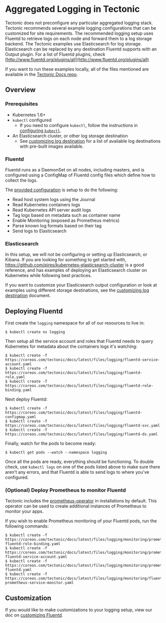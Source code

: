 # Aggregated Logging in Tectonic

Tectonic does not preconfigure any particular aggregated logging stack. Tectonic recommends several example logging configurations that can be customized for site requirements. The recommended logging setup uses Fluentd to retrieve logs on each node and forward them to a log storage backend. The Tectonic examples use Elasticsearch for log storage. Elasticsearch can be replaced by any destination Fluentd supports with an Output plugin. For a list of Fluentd plugins, check [http://www.fluentd.org/plugins/all](http://www.fluentd.org/plugins/all)

If you want to run these examples locally, all of the files mentioned are available in the [Tectonic Docs repo][logging-config-files].

## Overview

### Prerequisites

- Kubernetes 1.6+
- `kubectl` configured
  - If you need to configure `kubectl`, follow the instructions in [configuring `kubectl`][configuring-credentials].
- An Elasticsearch cluster, or other log storage destination
  - See [customizing log destination][customizing-log-destination] for a list of available log destinations with pre-built images available.

### Fluentd

Fluentd runs as a DaemonSet on all nodes, including masters, and is configured using a ConfigMap of Fluentd config files which define how to collect the logs.

The [provided configuration][fluentd-config] is setup to do the following:

- Read host system logs using the Journal
- Read Kubernetes containers logs
- Read Kubernetes API server audit logs
- Tag logs based on metadata such as container name
- Enable Monitoring (exposed as Prometheus metrics)
- Parse known log formats based on their tag
- Send logs to Elasticsearch

### Elasticsearch

In this setup, we will not be configuring or setting up Elasticsearch, or Kibana. If you are looking for something to get started with, https://github.com/pires/kubernetes-elasticsearch-cluster is a good reference, and has examples of deploying an Elasticsearch cluster on Kubernetes while following best practices.

If you want to customize your Elasticsearch output configuration or look at examples using different storage destinations, see the [customizing log destination][customizing-log-destination] document.

## Deploying Fluentd

First create the `logging` namespace for all of our resources to live in:

```
$ kubectl create ns logging
```

Then setup all the service account and roles that Fluentd needs to query Kubernetes for metadata about the containers logs it's watching:

```
$ kubectl create -f https://coreos.com/tectonic/docs/latest/files/logging/fluentd-service-account.yaml
$ kubectl create -f https://coreos.com/tectonic/docs/latest/files/logging/fluentd-role.yaml
$ kubectl create -f https://coreos.com/tectonic/docs/latest/files/logging/fluentd-role-binding.yaml
```

Next deploy Fluentd:

```
$ kubectl create -f https://coreos.com/tectonic/docs/latest/files/logging/fluentd-configmap.yaml
$ kubectl create -f https://coreos.com/tectonic/docs/latest/files/logging/fluentd-svc.yaml
$ kubectl create -f https://coreos.com/tectonic/docs/latest/files/logging/fluentd-ds.yaml
```

Finally, watch for the pods to become ready:

```
$ kubectl get pods --watch --namespace logging
```

Once all the pods are ready, everything should be functioning. To double check, use `kubectl logs` on one of the pods listed above to make sure there aren't any errors, and that Fluentd is able to send logs to where you've configured.


### (Optional) Deploy Prometheus to monitor Fluentd

Tectonic includes the [prometheus-operator][prometheus-operator] in installations by default. This operator can be used to create additional instances of Prometheus to monitor your apps.

If you wish to enable Prometheus monitoring of your Fluentd pods, run the following commands:

```
$ kubectl create -f https://coreos.com/tectonic/docs/latest/files/logging/monitoring/prometheus-fluentd-role-binding.yaml
$ kubectl create -f https://coreos.com/tectonic/docs/latest/files/logging/monitoring/prometheus-fluentd-service-account.yaml
$ kubectl create -f https://coreos.com/tectonic/docs/latest/files/logging/monitoring/prometheus-fluentd.yaml
$ kubectl create -f https://coreos.com/tectonic/docs/latest/files/logging/monitoring/fluentd-prometheus-service-monitor.yaml
```

## Customization

If you would like to make customizations to your logging setup, view our doc on [customizing Fluentd][customizing-fluentd].


[fluentd-config]: ../files/logging/fluentd-configmap.yaml
[fluentd-ds]: ../files/logging/fluentd-ds.yaml
[configuring-credentials]: ../tutorials/azure/first-app.md#configuring-kubectl
[logging-config-files]: https://github.com/coreos/tectonic-docs/tree/master/Documentation/files/logging
[prometheus-operator]: https://github.com/coreos/prometheus-operator
[customizing-fluentd]: logging-customization.md
[customizing-log-destination]: logging-destination.md
